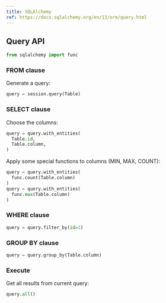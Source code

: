 ```yaml
---
title: SQLAlchemy
ref: https://docs.sqlalchemy.org/en/13/orm/query.html
---
```


## Query API

```python
from sqlalchemy import func
```

### FROM clause

Generate a query:

```python
query = session.query(Table)
```

### SELECT clause

Choose the columns:

```python
query = query.with_entities(
  Table.id,
  Table.column,
)
```

Apply some special functions to columns (MIN, MAX, COUNT):

```python
query = query.with_entities(
  func.count(Table.column)
)
query = query.with_entities(
  func.max(Table.column)
)
```

### WHERE clause

```python
query = query.filter_by(id=3)
```

### GROUP BY clause

```python
query = query.group_by(Table.column)
```

### Execute

Get all results from current query:

```python
query.all()
```
